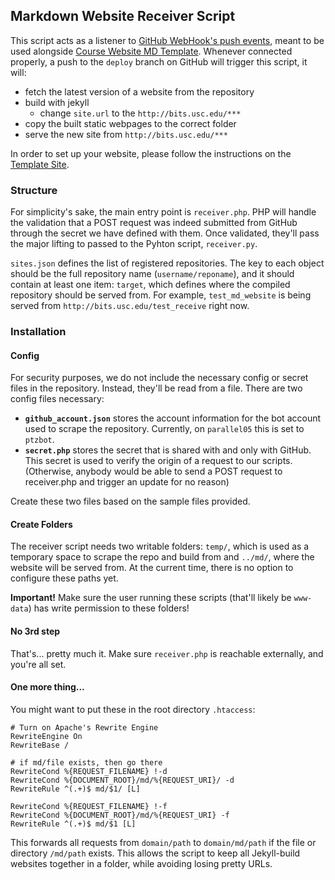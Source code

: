 ## Markdown Website Receiver Script

This script acts as a listener to [GitHub WebHook's push events](https://developer.github.com/v3/activity/events/types/#pushevent), meant to be used alongside [Course Website MD Template](https://github.com/usc-cs/md_template). Whenever connected properly, a push to the `deploy` branch on GitHub will trigger this script, it will:

- fetch the latest version of a website from the repository
- build with jekyll
	- change `site.url` to the `http://bits.usc.edu/***`
- copy the built static webpages to the correct folder
- serve the new site from `http://bits.usc.edu/***`

In order to set up your website, please follow the instructions on the [Template Site](http://bits.usc.edu/_md).

### Structure

For simplicity's sake, the main entry point is `receiver.php`. PHP will handle the validation that a POST request was indeed submitted from GitHub through the secret we have defined with them. Once validated, they'll pass the major lifting to passed to the Pyhton script, `receiver.py`.

`sites.json` defines the list of registered repositories. The key to each object should be the full repository name (`username/reponame`), and it should contain at least one item: `target`, which defines where the compiled repository should be served from. For example, `test_md_website` is being served from `http://bits.usc.edu/test_receive` right now. 

### Installation

#### Config

For security purposes, we do not include the necessary config or secret files in the repository. Instead, they'll be read from a file. There are two config files necessary:

- **`github_account.json`** stores the account information for the bot account used to scrape the repository. Currently, on `parallel05` this is set to `ptzbot`.
- **`secret.php`** stores the secret that is shared with and only with GitHub. This secret is used to verify the origin of a request to our scripts. (Otherwise, anybody would be able to send a POST request to receiver.php and trigger an update for no reason)

Create these two files based on the sample files provided. 

#### Create Folders

The receiver script needs two writable folders: `temp/`, which is used as a temporary space to scrape the repo and build from and `../md/`, where the website will be served from. At the current time, there is no option to configure these paths yet.

**Important!** Make sure the user running these scripts (that'll likely be `www-data`) has write permission to these folders!

#### No 3rd step

That's... pretty much it. Make sure `receiver.php` is reachable externally, and you're all set.

#### One more thing...

You might want to put these in the root directory `.htaccess`:

```htaccess
# Turn on Apache's Rewrite Engine
RewriteEngine On
RewriteBase /

# if md/file exists, then go there
RewriteCond %{REQUEST_FILENAME} !-d
RewriteCond %{DOCUMENT_ROOT}/md/%{REQUEST_URI}/ -d
RewriteRule ^(.+)$ md/$1/ [L]

RewriteCond %{REQUEST_FILENAME} !-f
RewriteCond %{DOCUMENT_ROOT}/md/%{REQUEST_URI} -f
RewriteRule ^(.+)$ md/$1 [L]
```

This forwards all requests from `domain/path` to `domain/md/path` if the file or directory `/md/path` exists. This allows the script to keep all Jekyll-build websites together in a folder, while avoiding losing pretty URLs.

